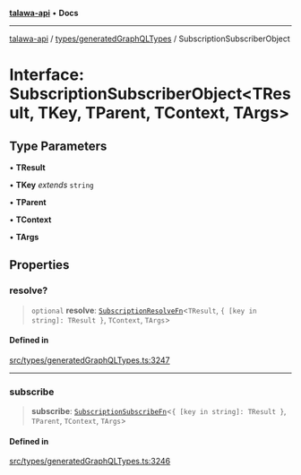 [**talawa-api**](../../../README.md) • **Docs**

***

[talawa-api](../../../modules.md) / [types/generatedGraphQLTypes](../README.md) / SubscriptionSubscriberObject

# Interface: SubscriptionSubscriberObject\<TResult, TKey, TParent, TContext, TArgs\>

## Type Parameters

• **TResult**

• **TKey** *extends* `string`

• **TParent**

• **TContext**

• **TArgs**

## Properties

### resolve?

> `optional` **resolve**: [`SubscriptionResolveFn`](../type-aliases/SubscriptionResolveFn.md)\<`TResult`, `{ [key in string]: TResult }`, `TContext`, `TArgs`\>

#### Defined in

[src/types/generatedGraphQLTypes.ts:3247](https://github.com/PalisadoesFoundation/talawa-api/blob/3bacbf38707ebd3e3e5f1bc5b4cc7aa3b2adc169/src/types/generatedGraphQLTypes.ts#L3247)

***

### subscribe

> **subscribe**: [`SubscriptionSubscribeFn`](../type-aliases/SubscriptionSubscribeFn.md)\<`{ [key in string]: TResult }`, `TParent`, `TContext`, `TArgs`\>

#### Defined in

[src/types/generatedGraphQLTypes.ts:3246](https://github.com/PalisadoesFoundation/talawa-api/blob/3bacbf38707ebd3e3e5f1bc5b4cc7aa3b2adc169/src/types/generatedGraphQLTypes.ts#L3246)
